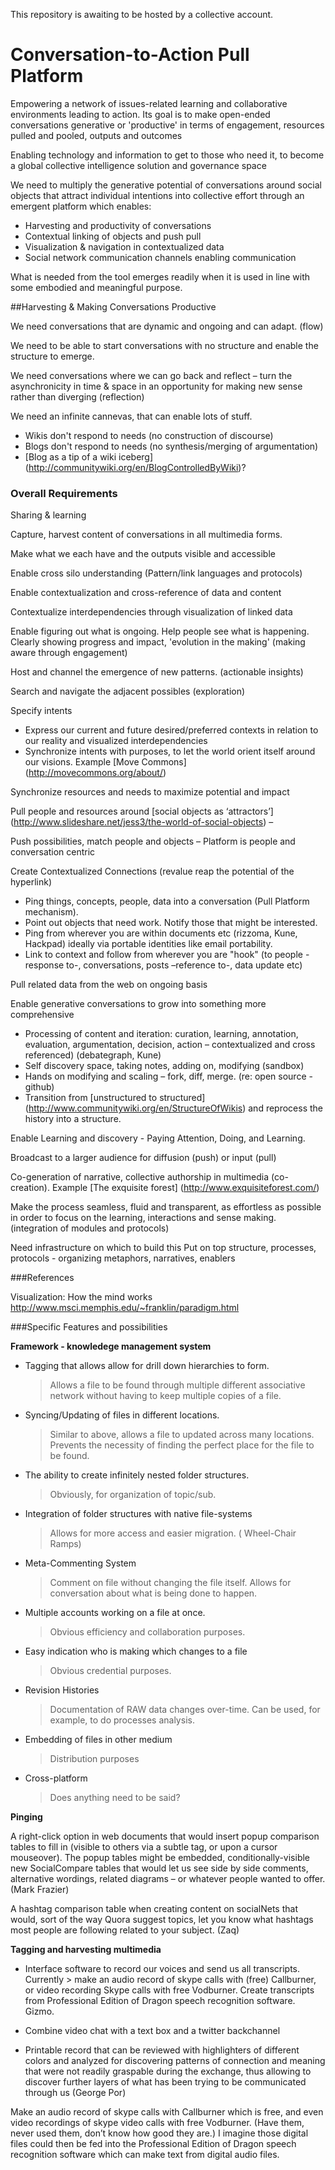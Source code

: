 This repository is awaiting to be hosted by a collective account.

Conversation-to-Action Pull Platform
====================================

Empowering a network of issues-related learning and collaborative environments leading to action. Its goal is to make open-ended conversations generative or 'productive' in terms of engagement, resources pulled and pooled, outputs and outcomes

Enabling technology and information to get to those who need it, to become a global collective intelligence solution and governance space

We need to multiply the generative potential of conversations around social objects that  attract individual intentions into collective effort through an emergent  platform which enables: 
* Harvesting and productivity of conversations
* Contextual linking of objects and push pull
* Visualization & navigation in contextualized data
* Social network communication channels enabling communication

What is needed from the tool emerges readily when it is used in line with some embodied and meaningful purpose.

##Harvesting & Making Conversations Productive

We need conversations that are dynamic and ongoing and can adapt. (flow)

We need to be able to start conversations with no structure and enable the structure to emerge.

We need conversations where we can go back and reflect – turn the asynchronicity in time & space in an opportunity for making new sense rather than diverging  (reflection)

We need an infinite cannevas, that can enable lots of stuff. 
* Wikis don't respond to needs (no construction of discourse)
* Blogs don't respond to needs (no synthesis/merging of argumentation) 
* [Blog as a tip of a wiki iceberg] (http://communitywiki.org/en/BlogControlledByWiki)?

### Overall Requirements  

Sharing & learning

Capture, harvest content of conversations in all multimedia forms.

Make what we each have and the outputs visible and accessible

Enable cross silo understanding (Pattern/link languages and protocols)

Enable contextualization and cross-reference of data and content

Contextualize interdependencies through visualization of linked data

Enable figuring out what is ongoing. Help people see what is happening.  Clearly showing progress and impact, 'evolution in the making' (making aware through engagement)

Host and channel the emergence of new patterns. (actionable insights)

Search and navigate the adjacent possibles (exploration)

Specify intents 
* Express our current and future desired/preferred contexts in relation to our reality and visualized interdependencies
* Synchronize intents with purposes, to let the world orient itself around our visions. Example [Move Commons] (http://movecommons.org/about/)

Synchronize resources and needs to maximize potential and impact

Pull people and resources around [social objects as ‘attractors’] (http://www.slideshare.net/jess3/the-world-of-social-objects) – 

Push possibilities, match people and objects – Platform is people and conversation centric

Create Contextualized Connections (revalue reap the potential of the hyperlink)
* Ping things, concepts, people, data into a conversation (Pull Platform mechanism).
* Point out objects that need work. Notify those that might be interested.
* Ping from wherever you are within documents etc (rizzoma, Kune,  Hackpad) ideally via portable identities like email portability.
* Link to context and follow from wherever you are "hook" (to people -response to-, conversations, posts –reference to-, data update etc)

Pull related data from the web on ongoing basis

Enable generative conversations to grow into something more comprehensive
* Processing of content and iteration: curation, learning, annotation,  evaluation, argumentation, decision, action – contextualized and cross  referenced) (debategraph, Kune)
* Self discovery space, taking notes, adding on, modifying (sandbox)
* Hands on modifying and scaling – fork, diff, merge. (re: open source - github)
* Transition from [unstructured to structured] (http://www.communitywiki.org/en/StructureOfWikis) and reprocess the history into a structure.

Enable Learning and discovery - Paying Attention, Doing, and Learning. 

Broadcast to a larger audience for diffusion (push) or input (pull)

Co-generation of narrative, collective authorship in multimedia (co-creation). Example [The exquisite forest] (http://www.exquisiteforest.com/)

Make  the process seamless, fluid and transparent, as effortless as possible  in order to focus on the learning, interactions and sense making.  (integration of modules and protocols)

Need infrastructure on which to build this
Put on top structure, processes, protocols - organizing metaphors, narratives, enablers


###References

Visualization: How the mind works http://www.msci.memphis.edu/~franklin/paradigm.html


###Specific Features and possibilities

**Framework - knowledege management system**

* Tagging that allows allow for drill down hierarchies to form.
     
  > Allows a file to be found through multiple different associative network without having to keep multiple copies of a file.
    
* Syncing/Updating of files in different locations.
     
  > Similar to above, allows a file to updated across many locations. Prevents the necessity of finding the perfect place for the file to be found.
    
* The ability to create infinitely nested folder structures.
     
  > Obviously, for organization of topic/sub.
    
* Integration of folder structures with native file-systems
     
  > Allows for more access and easier migration. ( Wheel-Chair Ramps)
    
* Meta-Commenting System
     
  > Comment on file without changing the file itself. Allows for conversation about what is being done to happen.

* Multiple accounts working on a file at once.
       
  > Obvious efficiency and collaboration purposes.
    
* Easy indication who is making which changes to a file
       
  > Obvious credential purposes.

* Revision Histories
     
  > Documentation of RAW data changes over-time. Can be used, for example, to do processes analysis.    
    
* Embedding of files in other medium
       
  > Distribution purposes
    
* Cross-platform
       
  > Does anything need to be said?


**Pinging**

A  right-click option in web documents that would insert popup comparison  tables to fill in (visible to others via a subtle tag, or upon a cursor  mouseover). The popup tables might be embedded, conditionally-visible  new SocialCompare tables that would let us see side by side comments,  alternative wordings, related diagrams – or whatever people wanted to  offer. (Mark Frazier)

A  hashtag comparison table when creating content on socialNets that  would, sort of the way Quora suggest topics, let you know what hashtags  most people are following related to your subject. (Zaq)


**Tagging and harvesting multimedia**

* Interface  software to record our voices and send us all transcripts. Currently  > make an audio record of skype calls with (free) Callburner, or  video recording Skype calls with free Vodburner. Create transcripts from  Professional Edition of Dragon speech recognition software. Gizmo.

* Combine video chat with a text box and a twitter backchannel

* Printable record that can be reviewed with highlighters of different colors and  analyzed for discovering patterns of connection and meaning that were  not readily graspable during the exchange, thus allowing to discover  further layers of what has been trying to be communicated through us  (George Por)

Make  an audio record of skype calls with Callburner which is free, and even  video recordings of skype video calls with free Vodburner. (Have them,  never used them, don’t know how good they are.) I imagine those digital  files could then be fed into the Professional Edition of Dragon speech  recognition software which can make text from digital audio files.
 

